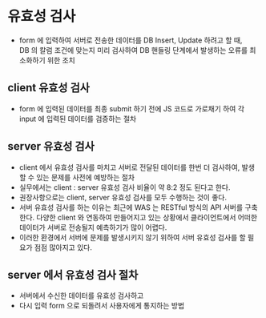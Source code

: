 # 유효성 검사

- form 에 입력하여 서버로 전송한 데이터를 DB Insert, Update 하려고 할 때,  
  DB 의 칼럼 조건에 맞는지 미리 검사하여 DB 핸들링 단계에서 발생하는 오류를 최소화하기 위한 조치

## client 유효성 검사

- form 에 입력된 데이터를 최종 submit 하기 전에 JS 코드로 가로채기 하여 각 input 에 입력된 데이터를 검증하는 절차

## server 유효성 검사

- client 에서 유효성 검사를 마치고 서버로 전달된 데이터를 한번 더 검사하여, 발생할 수 있는 문제를 사전에 예방하는 절차
- 실무에서는 client : server 유효성 검사 비율이 약 8:2 정도 된다고 한다.
- 권장사항으로는 client, server 유효성 검사를 모두 수행하는 것이 좋다.
- 서버 유효성 검사를 하는 이유는 최근에 WAS 는 RESTful 방식의 API 서버를 구축한다. 다양한 client 와 연동하여 만들어지고 있는 상황에서 클라이언트에서 어떠한 데이터가 서버로 전송될지 예측하기가 많이 어렵다.
- 이러한 환경에서 서버에 문제를 발생시키지 않기 위하여 서버 유효성 검사를 할 필요가 점점 많아지고 있다.

## server 에서 유효성 검사 절차

- 서버에서 수신한 데이터를 유효성 검사하고
- 다시 입력 form 으로 되돌려서 사용자에게 통지하는 방법
